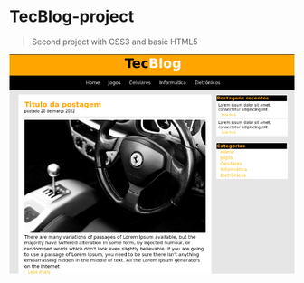 # TecBlog-project
>Second project with CSS3 and basic HTML5

![Imagem do projeto finalizado](https://github.com/melissalindince/Projeto-TecBlog/blob/main/end-of-the-project.png)
